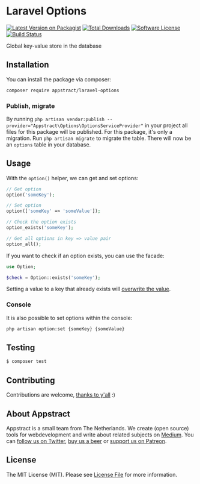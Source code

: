 # Laravel Options

[![Latest Version on Packagist](https://img.shields.io/packagist/v/appstract/laravel-options.svg?style=flat-square)](https://packagist.org/packages/appstract/laravel-options)
[![Total Downloads](https://img.shields.io/packagist/dt/appstract/laravel-options.svg?style=flat-square)](https://packagist.org/packages/appstract/laravel-options)
[![Software License](https://img.shields.io/badge/license-MIT-brightgreen.svg?style=flat-square)](LICENSE.md)
[![Build Status](https://img.shields.io/travis/appstract/laravel-options/master.svg?style=flat-square)](https://travis-ci.org/appstract/laravel-options)

Global key-value store in the database

## Installation

You can install the package via composer:

```bash
composer require appstract/laravel-options
```

### Publish, migrate

By running `php artisan vendor:publish --provider="Appstract\Options\OptionsServiceProvider"` in your project all files for this package will be published. For this package, it's only a migration. Run `php artisan migrate` to migrate the table. There will now be an `options` table in your database.

## Usage

With the `option()` helper, we can get and set options:

```php
// Get option
option('someKey');

// Set option
option(['someKey' => 'someValue']);

// Check the option exists
option_exists('someKey');

// Get all options in key => value pair
option_all();
```

If you want to check if an option exists, you can use the facade:

```php
use Option;

$check = Option::exists('someKey');
```

Setting a value to a key that already exists will [overwrite the value](https://github.com/appstract/laravel-options/releases/tag/0.2.0).


### Console

It is also possible to set options within the console:

```bash
php artisan option:set {someKey} {someValue}
```

## Testing

```bash
$ composer test
```

## Contributing

Contributions are welcome, [thanks to y'all](https://github.com/appstract/laravel-options/graphs/contributors) :)

## About Appstract

Appstract is a small team from The Netherlands. We create (open source) tools for webdevelopment and write about related subjects on [Medium](https://medium.com/appstract). You can [follow us on Twitter](https://twitter.com/teamappstract), [buy us a beer](https://www.paypal.me/teamappstract/10) or [support us on Patreon](https://www.patreon.com/appstract).

## License

The MIT License (MIT). Please see [License File](LICENSE.md) for more information.
